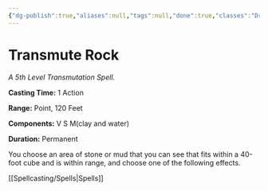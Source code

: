```yaml
---
{"dg-publish":true,"aliases":null,"tags":null,"done":true,"classes":"Druid, Wizard, Artificer,","spellLevel":5,"school":"Transmutation","source":"XGE","permalink":"/spells/transmute-rock/","dgHomeLink":false,"dgPassFrontmatter":true}
---
```


# Transmute Rock
*A 5th Level Transmutation Spell.*

**Casting Time:** 1 Action

**Range:** Point, 120 Feet

**Components:** V S M(clay and water)

**Duration:** Permanent

You choose an area of stone or mud that you can see that fits within a 40-foot cube and is within range, and choose one of the following effects.

[[Spellcasting/Spells|Spells]]